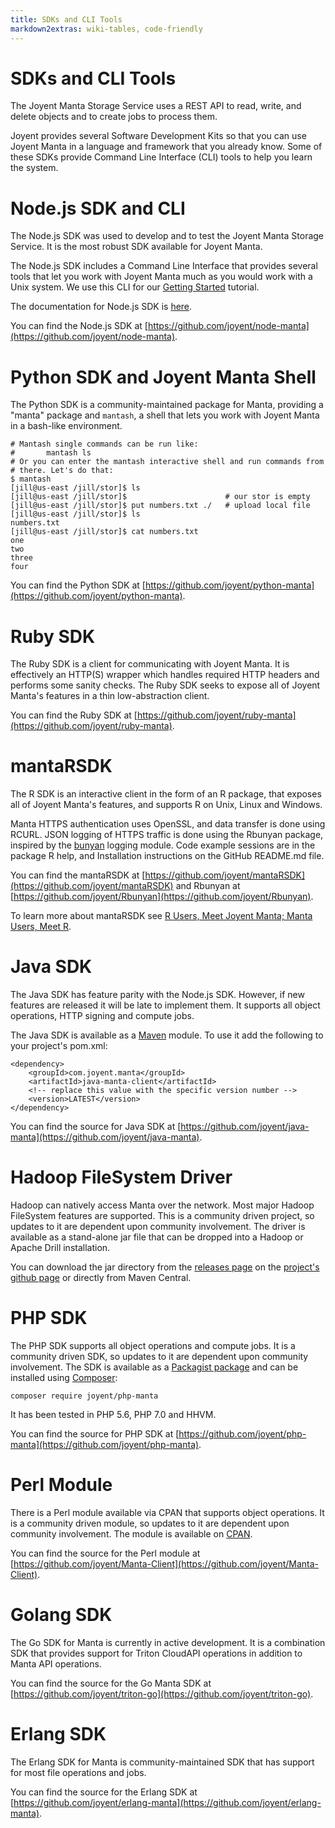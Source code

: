 ```yaml
---
title: SDKs and CLI Tools
markdown2extras: wiki-tables, code-friendly
---
```


# SDKs and CLI Tools

The Joyent Manta Storage Service uses a REST API to read, write, and delete objects
and to create jobs to process them.

Joyent provides several Software Development Kits so that you can use Joyent Manta in
a language and framework that you already know. Some of these SDKs provide
Command Line Interface (CLI) tools to help you learn the system.


# Node.js SDK and CLI

The Node.js SDK was used to develop and to test the Joyent Manta Storage Service.
It is the most robust SDK available for Joyent Manta.

The Node.js SDK includes a Command Line Interface that provides several
tools that let you work with Joyent Manta much as you would work with a Unix system.
We use this CLI for our [Getting Started](index.html) tutorial.

The documentation for Node.js SDK is [here](nodesdk.html).


You can find the Node.js SDK at [https://github.com/joyent/node-manta](https://github.com/joyent/node-manta).


# Python SDK and Joyent Manta Shell

The Python SDK is a community-maintained package for Manta, providing
a "manta" package and `mantash`, a shell that lets you work with Joyent Manta in
a bash-like environment.

    # Mantash single commands can be run like:
    #       mantash ls
    # Or you can enter the mantash interactive shell and run commands from
    # there. Let's do that:
    $ mantash
    [jill@us-east /jill/stor]$ ls
    [jill@us-east /jill/stor]$                      # our stor is empty
    [jill@us-east /jill/stor]$ put numbers.txt ./   # upload local file
    [jill@us-east /jill/stor]$ ls
    numbers.txt
    [jill@us-east /jill/stor]$ cat numbers.txt
    one
    two
    three
    four

You can find the Python SDK at [https://github.com/joyent/python-manta](https://github.com/joyent/python-manta).


# Ruby SDK

The Ruby SDK is a client for communicating with Joyent Manta.
It is effectively an HTTP(S) wrapper which handles required HTTP headers and performs some sanity checks.
The Ruby SDK seeks to expose all of Joyent Manta's features in a thin low-abstraction client.


You can find the Ruby SDK at [https://github.com/joyent/ruby-manta](https://github.com/joyent/ruby-manta).

# mantaRSDK

The R SDK is an interactive client in the form of an R package,
that exposes all of Joyent Manta's features, and supports R on Unix,
Linux and Windows.

Manta HTTPS authentication uses OpenSSL,
and data transfer is done using RCURL.
JSON logging of HTTPS traffic is done using the Rbunyan package,
inspired by the [bunyan](https://github.com/trentm/node-bunyan) logging module.
Code example sessions are in the package R help,
and Installation instructions on the GitHub README.md file.

You can find the mantaRSDK at
[https://github.com/joyent/mantaRSDK](https://github.com/joyent/mantaRSDK)
and Rbunyan at [https://github.com/joyent/Rbunyan](https://github.com/joyent/Rbunyan).

To learn more about mantaRSDK see
[R Users, Meet Joyent Manta; Manta Users, Meet R](http://www.joyent.com/blog/r-users-meet-joyent-manta-manta-users-meet-r).


# Java SDK

The Java SDK has feature parity with the Node.js SDK. However, if new features
are released it will be late to implement them. It supports all object operations,
HTTP signing and compute jobs.

The Java SDK is available as a [Maven](https://maven.apache.org/) module. To use
it add the following to your project's pom.xml:

	<dependency>
        <groupId>com.joyent.manta</groupId>
        <artifactId>java-manta-client</artifactId>
        <!-- replace this value with the specific version number -->
        <version>LATEST</version>
    </dependency>

You can find the source for Java SDK at [https://github.com/joyent/java-manta](https://github.com/joyent/java-manta).


# Hadoop FileSystem Driver

Hadoop can natively access Manta over the network. Most major Hadoop FileSystem
features are supported. This is a community driven project, so updates to it
are dependent upon community involvement. The driver is available as a
stand-alone jar file that can be dropped into a Hadoop or Apache Drill
installation.

You can download the jar directory from the [releases page](https://github.com/joyent/hadoop-manta/releases)
on the [project's github page](https://github.com/joyent/hadoop-manta)
or directly from Maven Central.


# PHP SDK

The PHP SDK supports all object operations and compute jobs. It is a community
driven SDK, so updates to it are dependent upon community involvement. The SDK
is available as a [Packagist package](https://packagist.org/packages/joyent/php-manta)
and can be installed using [Composer](https://getcomposer.org/):

    composer require joyent/php-manta

It has been tested in PHP 5.6, PHP 7.0 and HHVM.

You can find the source for PHP SDK at [https://github.com/joyent/php-manta](https://github.com/joyent/php-manta).


# Perl Module

There is a Perl module available via CPAN that supports object operations. It is
a community driven module, so updates to it are dependent upon community
involvement.
The module is available on [CPAN](http://search.cpan.org/~andrewh/Manta-Client/).

You can find the source for the Perl module at [https://github.com/joyent/Manta-Client](https://github.com/joyent/Manta-Client).   


# Golang SDK

The Go SDK for Manta is currently in active development. It is a combination SDK
that provides support for Triton CloudAPI operations in addition to Manta API
operations.

You can find the source for the Go Manta SDK at [https://github.com/joyent/triton-go](https://github.com/joyent/triton-go).


# Erlang SDK

The Erlang SDK for Manta is community-maintained SDK that has support for most
file operations and jobs.

You can find the source for the Erlang SDK at [https://github.com/joyent/erlang-manta](https://github.com/joyent/erlang-manta).
